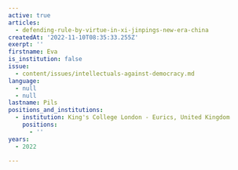 ```yaml
---
active: true
articles:
  - defending-rule-by-virtue-in-xi-jinpings-new-era-china
createdAt: '2022-11-10T08:35:33.255Z'
exerpt: ''
firstname: Eva
is_institution: false
issue:
  - content/issues/intellectuals-against-democracy.md
language:
  - null
  - null
lastname: Pils
positions_and_institutions:
  - institution: King's College London - Eurics, United Kingdom
    positions:
      - ''
years:
  - 2022

---
```

